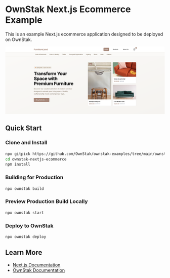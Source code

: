 # OwnStak Next.js Ecommerce Example

This is an example Next.js ecommerce application designed to be deployed on OwnStak.

![OwnStak Next.js Ecommerce Example](screenshot.png)

## Quick Start

### Clone and Install

```bash
npx gitpick https://github.com/OwnStak/ownstak-examples/tree/main/ownstak-nextjs-ecommerce
cd ownstak-nextjs-ecommerce
npm install
```

### Building for Production

```bash
npx ownstak build
```

### Preview Production Build Locally

```bash
npx ownstak start
```

### Deploy to OwnStak

```bash
npx ownstak deploy
```

## Learn More

- [Next.js Documentation](https://nextjs.org/docs)
- [OwnStak Documentation](https://docs.ownstak.com/)
